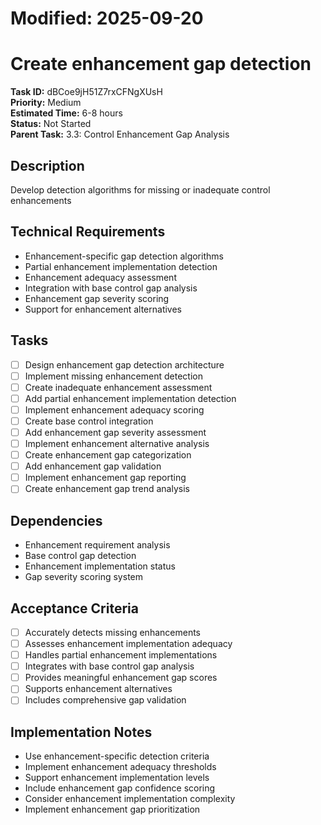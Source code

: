 # Modified: 2025-09-20

# Create enhancement gap detection

**Task ID:** dBCoe9jH51Z7rxCFNgXUsH  
**Priority:** Medium  
**Estimated Time:** 6-8 hours  
**Status:** Not Started  
**Parent Task:** 3.3: Control Enhancement Gap Analysis

## Description
Develop detection algorithms for missing or inadequate control enhancements

## Technical Requirements
- Enhancement-specific gap detection algorithms
- Partial enhancement implementation detection
- Enhancement adequacy assessment
- Integration with base control gap analysis
- Enhancement gap severity scoring
- Support for enhancement alternatives

## Tasks
- [ ] Design enhancement gap detection architecture
- [ ] Implement missing enhancement detection
- [ ] Create inadequate enhancement assessment
- [ ] Add partial enhancement implementation detection
- [ ] Implement enhancement adequacy scoring
- [ ] Create base control integration
- [ ] Add enhancement gap severity assessment
- [ ] Implement enhancement alternative analysis
- [ ] Create enhancement gap categorization
- [ ] Add enhancement gap validation
- [ ] Implement enhancement gap reporting
- [ ] Create enhancement gap trend analysis

## Dependencies
- Enhancement requirement analysis
- Base control gap detection
- Enhancement implementation status
- Gap severity scoring system

## Acceptance Criteria
- [ ] Accurately detects missing enhancements
- [ ] Assesses enhancement implementation adequacy
- [ ] Handles partial enhancement implementations
- [ ] Integrates with base control gap analysis
- [ ] Provides meaningful enhancement gap scores
- [ ] Supports enhancement alternatives
- [ ] Includes comprehensive gap validation

## Implementation Notes
- Use enhancement-specific detection criteria
- Implement enhancement adequacy thresholds
- Support enhancement implementation levels
- Include enhancement gap confidence scoring
- Consider enhancement implementation complexity
- Implement enhancement gap prioritization
